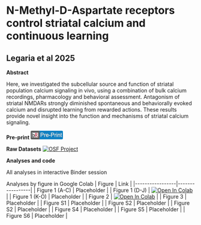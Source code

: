 # N-Methyl-D-Aspartate receptors control striatal calcium and continuous learning
## Legaria et al 2025

**Abstract**

Here, we investigated the subcellular source and function of striatal population calcium signaling in vivo, using a combination of bulk calcium recordings, pharmacology and behavioral assessment. Antagonism of striatal NMDARs strongly diminished spontaneous and behaviorally evoked calcium and disrupted learning from rewarded actions. These results provide novel insight into the function and mechanisms of striatal calcium signaling.

**Pre-print**
[![bioRxiv Preprint](https://raw.githubusercontent.com/AlexLM96/Legaria_etal_2025/main/assets/biorxiv_badge.jpg)](https://www.biorxiv.org)

**Raw Datasets**
[![OSF Project](https://img.shields.io/badge/OSF-View%20Project-blue)](
https://osf.io/stk2r/files/osfstorage)

**Analyses and code**

All analyses in interactive Binder session

Analyses by figure in Google Colab
| Figure | Link |
|-----------------|-----------------|
| Figure 1 (A-C) | Placeholder |
| Figure 1 (D-J)  | [![Open In Colab](https://colab.research.google.com/assets/colab-badge.svg)](https://colab.research.google.com/drive/1JxzJ7L1SKVUR1SxrC6flOTjNY-IRERd9#scrollTo=asMJWxvajXls)    |
| Figure 1 (K-O)  | Placeholder |
| Figure 2   | [![Open In Colab](https://colab.research.google.com/assets/colab-badge.svg)](https://colab.research.google.com/drive/1NcYpNf0Q9vRlJdO6whR6KwSKAnAm19-W#scrollTo=mwddzh6jW9lk)   |
| Figure 3    | Placeholder   |
| Figure S1    | Placeholder   |
| Figure S2    | Placeholder   |
| Figure S2    | Placeholder   |
| Figure S4    | Placeholder   |
| Figure S5    | Placeholder   |
| Figure S6    | Placeholder   |

